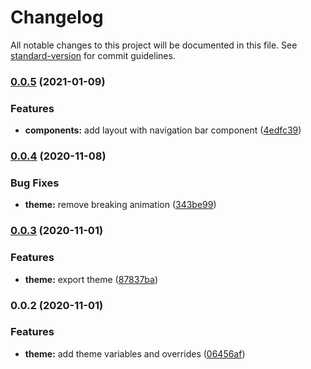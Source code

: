 # Changelog

All notable changes to this project will be documented in this file. See [standard-version](https://github.com/conventional-changelog/standard-version) for commit guidelines.

### [0.0.5](https://gitlab.coko.foundation///compare/v0.0.4...v0.0.5) (2021-01-09)


### Features

* **components:** add layout with navigation bar component ([4edfc39](https://gitlab.coko.foundation///commit/4edfc390033ced217f1f29731fbd122f440717fc))

### [0.0.4](https://gitlab.coko.foundation///compare/v0.0.3...v0.0.4) (2020-11-08)

### Bug Fixes

- **theme:** remove breaking animation ([343be99](https://gitlab.coko.foundation///commit/343be9935350e25b67826157dccec5db3f616229))

### [0.0.3](https://gitlab.coko.foundation///compare/v0.0.2...v0.0.3) (2020-11-01)

### Features

- **theme:** export theme ([87837ba](https://gitlab.coko.foundation///commit/87837badf3d4df3e25b683dee89e92db2c3fbec3))

### 0.0.2 (2020-11-01)

### Features

- **theme:** add theme variables and overrides ([06456af](https://gitlab.coko.foundation///commit/06456af9df6c758768744bd366d57a586b16bed3))
